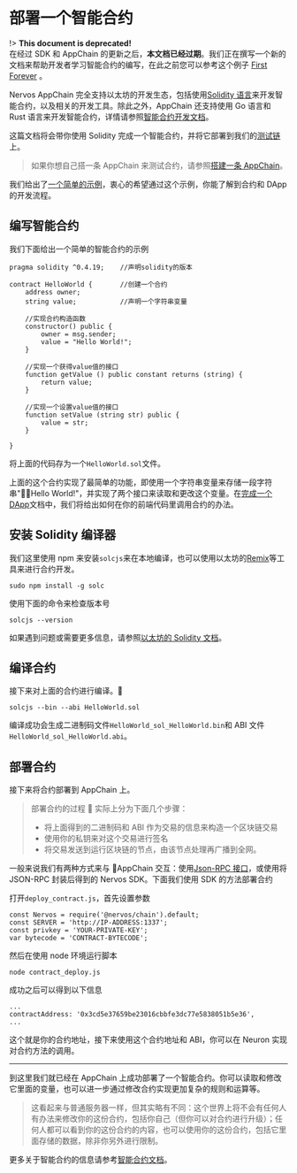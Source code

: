 # 部署一个智能合约

!> **This document is deprecated!**  
在经过 SDK 和 AppChain 的更新之后，**本文档已经过期**。我们正在撰写一个新的文档来帮助开发者学习智能合约的编写，在此之前您可以参考这个例子 [First Forever](https://github.com/cryptape/dapp-demos/tree/develop/first-forever) 。

Nervos AppChain 完全支持以太坊的开发生态，包括使用[Solidity 语言](http://solidity.readthedocs.io/en/latest/)来开发智能合约，以及相关的开发工具。除此之外，AppChain 还支持使用 Go 语言和 Rust 语言来开发智能合约，详情请参照[智能合约开发文档](smart-contract/intro.md)。

这篇文档将会带你使用 Solidity 完成一个智能合约，并将它部署到我们的[测试链](quick-start/deploy-appchain.md#测试链)上。

> 如果你想自己搭一条 AppChain 来测试合约，请参照[搭建一条 AppChain](https://docs.nervos.org/Nervos-AppChain-Docs/#/quick-start/deploy-appchain)。

我们给出了[一个简单的示例](https://github.com/cryptape/Nervos-AppChain-Docs/tree/master/examples/appchain-example)，衷心的希望通过这个示例，你能了解到合约和 DApp 的开发流程。

## 编写智能合约

我们下面给出一个简单的智能合约的示例

```
pragma solidity ^0.4.19;    //声明solidity的版本

contract HelloWorld {       //创建一个合约
    address owner;
    string value;           //声明一个字符串变量

    //实现合约构造函数
    constructor() public {
        owner = msg.sender;
        value = "Hello World!";
    }

    //实现一个获得value值的接口
    function getValue () public constant returns (string) {
        return value;
    }

    //实现一个设置value值的接口
    function setValue (string str) public {
        value = str;
    }

}
```

将上面的代码存为一个`HelloWorld.sol`文件。

上面的这个合约实现了最简单的功能，即使用一个字符串变量来存储一段字符串"Hello World!"，并实现了两个接口来读取和更改这个变量。在[完成一个 DApp](https://docs.nervos.org/Nervos-AppChain-Docs/#/quick-start/build-dapp)文档中，我们将给出如何在你的前端代码里调用合约的办法。

## 安装 Solidity 编译器

我们这里使用 npm 来安装`solcjs`来在本地编译，也可以使用以太坊的[Remix](https://remix.ethereum.org/)等工具来进行合约开发。

```
sudo npm install -g solc
```

使用下面的命令来检查版本号

```
solcjs --version
```

如果遇到问题或需要更多信息，请参照[以太坊的 Solidity 文档](https://solidity.readthedocs.io/en/v0.4.24/installing-solidity.html)。

## 编译合约

接下来对上面的合约进行编译。

```
solcjs --bin --abi HelloWorld.sol
```

编译成功会生成二进制码文件`HelloWorld_sol_HelloWorld.bin`和 ABI 文件`HelloWorld_sol_HelloWorld.abi`。

## 部署合约

接下来将合约部署到 AppChain 上。

> 部署合约的过程  实际上分为下面几个步骤：
>
> - 将上面得到的二进制码和 ABI 作为交易的信息来构造一个区块链交易
> - 使用你的私钥来对这个交易进行签名
> - 将交易发送到运行区块链的节点，由该节点处理再广播到全网。

一般来说我们有两种方式来与 AppChain 交互：使用[Json-RPC 接口](https://docs.nervos.org/cita/#/rpc_guide/rpc)，或使用将 JSON-RPC 封装后得到的 Nervos SDK。下面我们使用 SDK 的方法部署合约

打开`deploy_contract.js`，首先设置参数

```
const Nervos = require('@nervos/chain').default;
const SERVER = 'http://IP-ADDRESS:1337';
const privkey = 'YOUR-PRIVATE-KEY';
var bytecode = 'CONTRACT-BYTECODE';
```

然后在使用 node 环境运行脚本

```
node contract_deploy.js
```

成功之后可以得到以下信息

```
...
contractAddress: '0x3cd5e37659be23016cbbfe3dc77e5838051b5e36',
...
```

这个就是你的合约地址，接下来使用这个合约地址和 ABI，你可以在 Neuron 实现对合约方法的调用。

---

到这里我们就已经在 AppChain 上成功部署了一个智能合约。你可以读取和修改它里面的变量，也可以进一步通过修改合约实现更加复杂的规则和运算等。

> 这看起来与普通服务器一样，但其实略有不同：这个世界上将不会有任何人有办法来修改你的这份合约，包括你自己（但你可以对合约进行升级）；任何人都可以看到你的这份合约的内容，也可以使用你的这份合约，包括它里面存储的数据，除非你另外进行限制。

更多关于智能合约的信息请参考[智能合约文档](smart-contract/intro.md)。
